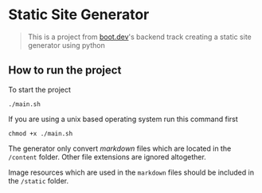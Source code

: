# Static Site Generator

> This is a project from [boot.dev](https://www.boot.dev/tracks/backend)'s backend track creating a static site generator using python

## How to run the project

To start the project
```shell
./main.sh
```

If you are using a unix based operating system run this command first
```linux
chmod +x ./main.sh
```

The generator only convert *markdown* files which are located in the `/content` folder.
Other file extensions are ignored altogether.

Image resources which are used in the `markdown` files should be included in the `/static` folder.
